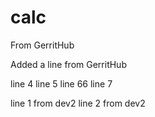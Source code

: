 # calc

From GerritHub

Added a line from GerritHub

line 4
line 5
line 66
line 7

line 1 from dev2
line 2 from dev2
